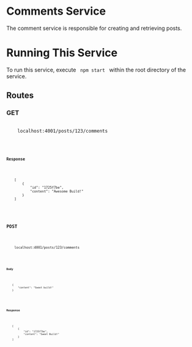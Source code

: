 # Comments Service

The comment service is responsible for creating and retrieving posts. 

# Running This Service

To run this service, execute <code> npm start </code> within the root directory of the service. 

## Routes

### GET

<pre>
<code>
    localhost:4001/posts/123/comments
<code>
</pre>

#### Response

<pre>
<code>
    [
        {
            "id": "1725f7be",
            "content": "Awesome Build!"
        }
    ]
</code>
</pre>

### POST

<pre>
<code>
    localhost:4001/posts/123/comments
<code>
</pre>

#### Body

<pre>
<code>
    {
        "content": "Sweet build!"
    }
</code>
</pre>

#### Response

<pre>
<code>
    [
        {
            "id": "1725f7be",
            "content": "Sweet Build!"
        }
    ]
</code>
</pre>
